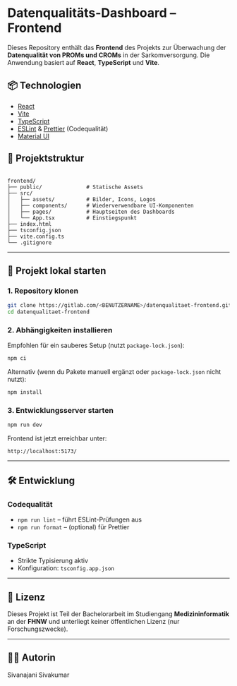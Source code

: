 # Datenqualitäts-Dashboard – Frontend

Dieses Repository enthält das **Frontend** des Projekts zur Überwachung der **Datenqualität von PROMs und CROMs** in der Sarkomversorgung. Die Anwendung basiert auf **React**, **TypeScript** und **Vite**.

## 📦 Technologien

- [React](https://reactjs.org/)
- [Vite](https://vitejs.dev/)
- [TypeScript](https://www.typescriptlang.org/)
- [ESLint](https://eslint.org/) & [Prettier](https://prettier.io/) (Codequalität)
- [Material UI](https://mui.com/)

## 📁 Projektstruktur

```

frontend/
├── public/              # Statische Assets
├── src/
│   ├── assets/          # Bilder, Icons, Logos
│   ├── components/      # Wiederverwendbare UI-Komponenten
│   ├── pages/           # Hauptseiten des Dashboards
│   └── App.tsx          # Einstiegspunkt
├── index.html
├── tsconfig.json
├── vite.config.ts
└── .gitignore

````

---

## 🚀 Projekt lokal starten

### 1. Repository klonen

```bash
git clone https://gitlab.com/<BENUTZERNAME>/datenqualitaet-frontend.git
cd datenqualitaet-frontend
````

### 2. Abhängigkeiten installieren

Empfohlen für ein sauberes Setup (nutzt `package-lock.json`):

```bash
npm ci
```

Alternativ (wenn du Pakete manuell ergänzt oder `package-lock.json` nicht nutzt):

```bash
npm install
```

### 3. Entwicklungsserver starten

```bash
npm run dev
```

Frontend ist jetzt erreichbar unter:

```
http://localhost:5173/
```

---

## 🛠️ Entwicklung

### Codequalität

* `npm run lint` – führt ESLint-Prüfungen aus
* `npm run format` – (optional) für Prettier

### TypeScript

* Strikte Typisierung aktiv
* Konfiguration: `tsconfig.app.json`

---

## 📄 Lizenz

Dieses Projekt ist Teil der Bachelorarbeit im Studiengang **Medizininformatik** an der **FHNW** und unterliegt keiner öffentlichen Lizenz (nur Forschungszwecke).

---

## 👩‍💻 Autorin

Sivanajani Sivakumar